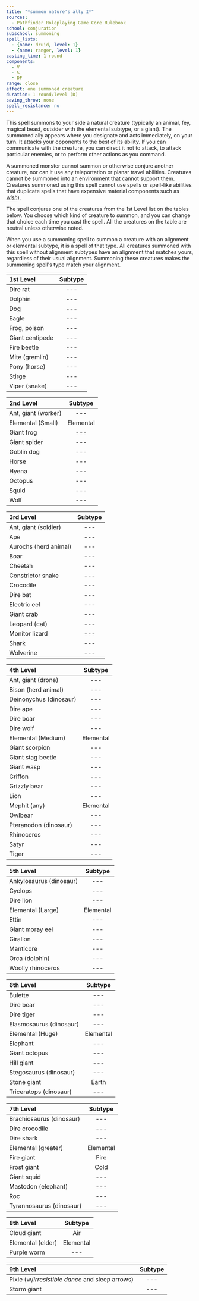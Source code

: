 ```yaml
---
title: "*summon nature's ally I*"
sources:
  - Pathfinder Roleplaying Game Core Rulebook
school: conjuration
subschool: summoning
spell_lists:
  - {name: druid, level: 1}
  - {name: ranger, level: 1}
casting_time: 1 round
components:
  - V
  - S
  - DF
range: close
effect: one summoned creature
duration: 1 round/level (D)
saving_throw: none
spell_resistance: no
---
```


This spell summons to your side a natural creature (typically an animal, fey, magical beast, outsider with the elemental subtype, or a giant). The summoned ally appears where you designate and acts immediately, on your turn. It attacks your opponents to the best of its ability. If you can communicate with the creature, you can direct it not to attack, to attack particular enemies, or to perform other actions as you command.

A summoned monster cannot summon or otherwise conjure another creature, nor can it use any teleportation or planar travel abilities. Creatures cannot be summoned into an environment that cannot support them. Creatures summoned using this spell cannot use spells or spell-like abilities that duplicate spells that have expensive material components such as [*wish*](/spells/wish/)).

The spell conjures one of the creatures from the 1st Level list on the tables below. You choose which kind of creature to summon, and you can change that choice each time you cast the spell. All the creatures on the table are neutral unless otherwise noted.

When you use a summoning spell to summon a creature with an alignment or elemental subtype, it is a spell of that type. All creatures summoned with this spell without alignment subtypes have an alignment that matches yours, regardless of their usual alignment. Summoning these creatures makes the summoning spell's type match your alignment.

1st Level | Subtype
:--|:--:
Dire rat | ---
Dolphin | ---
Dog | ---
Eagle | ---
Frog, poison | ---
Giant centipede | ---
Fire beetle | ---
Mite (gremlin) | ---
Pony (horse) | ---
Stirge | ---
Viper (snake) | ---

2nd Level | Subtype
:--|:--:
Ant, giant (worker) | ---
Elemental (Small) | Elemental
Giant frog | ---
Giant spider | ---
Goblin dog | ---
Horse | ---
Hyena | ---
Octopus | ---
Squid | ---
Wolf | ---

3rd Level | Subtype
:--|:--:
Ant, giant (soldier) | ---
Ape | ---
Aurochs (herd animal) | ---
Boar | ---
Cheetah | ---
Constrictor snake | ---
Crocodile | ---
Dire bat | ---
Electric eel | ---
Giant crab | ---
Leopard (cat) | ---
Monitor lizard | ---
Shark | ---
Wolverine | ---

4th Level | Subtype
:--|:--:
Ant, giant (drone) | ---
Bison (herd animal) | ---
Deinonychus (dinosaur) | ---
Dire ape | ---
Dire boar | ---
Dire wolf | ---
Elemental (Medium) | Elemental
Giant scorpion | ---
Giant stag beetle | ---
Giant wasp | ---
Griffon | ---
Grizzly bear | ---
Lion | ---
Mephit (any) | Elemental
Owlbear | ---
Pteranodon (dinosaur) | ---
Rhinoceros | ---
Satyr | ---
Tiger | ---

5th Level | Subtype
:--|:--:
Ankylosaurus (dinosaur) | ---
Cyclops | ---
Dire lion | ---
Elemental (Large) | Elemental
Ettin | ---
Giant moray eel | ---
Girallon | ---
Manticore | ---
Orca (dolphin) | ---
Woolly rhinoceros | ---

6th Level | Subtype
:--|:--:
Bulette | ---
Dire bear | ---
Dire tiger | ---
Elasmosaurus (dinosaur) | ---
Elemental (Huge) | Elemental
Elephant | ---
Giant octopus | ---
Hill giant | ---
Stegosaurus (dinosaur) | ---
Stone giant | Earth
Triceratops (dinosaur) | ---

7th Level|Subtype
:--|:--:
Brachiosaurus (dinosaur) | ---
Dire crocodile | ---
Dire shark | ---
Elemental (greater) | Elemental
Fire giant | Fire
Frost giant | Cold
Giant squid | ---
Mastodon (elephant) | ---
Roc | ---
Tyrannosaurus (dinosaur) | ---

8th Level|Subtype
:--|:--:
Cloud giant | Air
Elemental (elder) | Elemental
Purple worm | ---

9th Level|Subtype
:--|:--:
Pixie (w/*irresistible dance* and sleep arrows) | ---
Storm giant | ---

